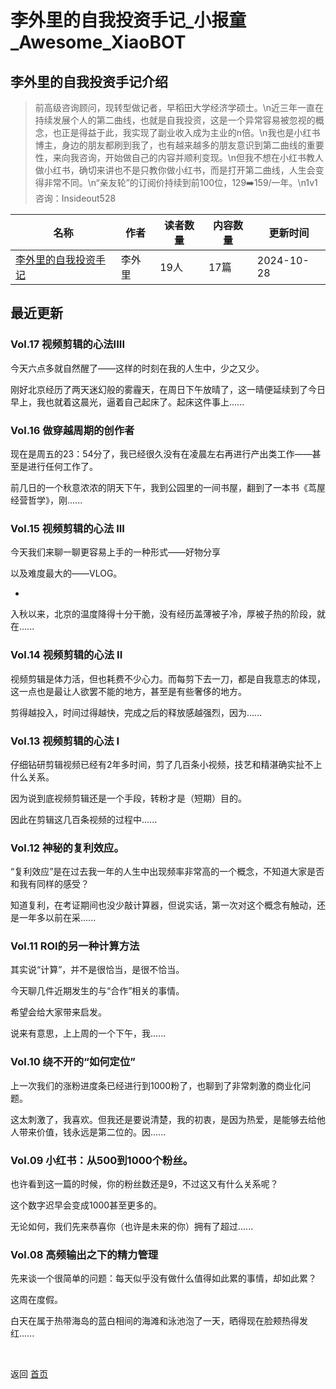 # 李外里的自我投资手记_小报童_Awesome_XiaoBOT

## 李外里的自我投资手记介绍
> 前高级咨询顾问，现转型做记者，早稻田大学经济学硕士。\n近三年一直在持续发展个人的第二曲线，也就是自我投资，这是一个异常容易被忽视的概念，也正是得益于此，我实现了副业收入成为主业的n倍。\n我也是小红书博主，身边的朋友都刷到我了，也有越来越多的朋友意识到第二曲线的重要性，来向我咨询，开始做自己的内容并顺利变现。\n但我不想在小红书教人做小红书，确切来讲也不是只教你做小红书，而是打开第二曲线，人生会变得非常不同。\n“亲友轮”的订阅价持续到前100位，129➡️159/一年。\n1v1咨询：Insideout528  
  


|名称|作者|读者数量|内容数量|更新时间|
|---|---|---|---|---|
|[李外里的自我投资手记](https://xiaobot.net/p/liwaili?refer=9c3f1c95-a052-465a-9902-f6d75080262a)|李外里|19人|17篇|2024-10-28|

## 最近更新
### Vol.17 视频剪辑的心法IIII

今天六点多就自然醒了——这样的时刻在我的人生中，少之又少。

刚好北京经历了两天迷幻般的雾霾天，在周日下午放晴了，这一晴便延续到了今日早上，我也就着这晨光，逼着自己起床了。起床这件事上......

### Vol.16 做穿越周期的创作者

现在是周五的23：54分了，我已经很久没有在凌晨左右再进行产出类工作——甚至是进行任何工作了。

前几日的一个秋意浓浓的阴天下午，我到公园里的一间书屋，翻到了一本书《茑屋经营哲学》，刚......

### Vol.15 视频剪辑的心法 III

今天我们来聊一聊更容易上手的一种形式——好物分享

以及难度最大的——VLOG。

-

入秋以来，北京的温度降得十分干脆，没有经历盖薄被子冷，厚被子热的阶段，就在......

### Vol.14 视频剪辑的心法 II

视频剪辑是体力活，但也耗费不少心力。而每剪下去一刀，都是自我意志的体现，这一点也是最让人欲罢不能的地方，甚至是有些奢侈的地方。

剪得越投入，时间过得越快，完成之后的释放感越强烈，因为......

### Vol.13 视频剪辑的心法 I

仔细钻研剪辑视频已经有2年多时间，剪了几百条小视频，技艺和精湛确实扯不上什么关系。

因为说到底视频剪辑还是一个手段，转粉才是（短期）目的。

因此在剪辑这几百条视频的过程中......

### Vol.12 神秘的复利效应。

“复利效应”是在过去我一年的人生中出现频率非常高的一个概念，不知道大家是否和我有同样的感受？

知道复利，在考证期间也没少敲计算器，但说实话，第一次对这个概念有触动，还是一年多以前在采......

### Vol.11 ROI的另一种计算方法

其实说“计算”，并不是很恰当，是很不恰当。

今天聊几件近期发生的与“合作”相关的事情。

希望会给大家带来启发。

说来有意思，上上周的一个下午，我......

### Vol.10 绕不开的“如何定位”

上一次我们的涨粉进度条已经进行到1000粉了，也聊到了非常刺激的商业化问题。

这太刺激了，我喜欢。但我还是要说清楚，我的初衷，是因为热爱，是能够去给他人带来价值，钱永远是第二位的。因......

### Vol.09 小红书：从500到1000个粉丝。

也许看到这一篇的时候，你的粉丝数还是9，不过这又有什么关系呢？

这个数字迟早会变成1000甚至更多的。

无论如何，我们先来恭喜你（也许是未来的你）拥有了超过......

### Vol.08 高频输出之下的精力管理

先来谈一个很简单的问题：每天似乎没有做什么值得如此累的事情，却如此累？

这周在度假。

白天在属于热带海岛的蓝白相间的海滩和泳池泡了一天，晒得现在脸颊热得发红......


<a href="https://github.com/Reno9527/awesome-xiaobot" style="color: white; text-decoration: none;">awesome-xiaobot</a>

返回 [首页](../README.md)

